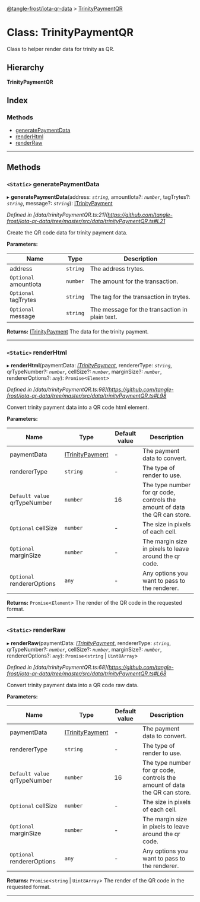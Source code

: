 [@tangle-frost/iota-qr-data](../README.md) > [TrinityPaymentQR](../classes/trinitypaymentqr.md)

# Class: TrinityPaymentQR

Class to helper render data for trinity as QR.

## Hierarchy

**TrinityPaymentQR**

## Index

### Methods

* [generatePaymentData](trinitypaymentqr.md#generatepaymentdata)
* [renderHtml](trinitypaymentqr.md#renderhtml)
* [renderRaw](trinitypaymentqr.md#renderraw)

---

## Methods

<a id="generatepaymentdata"></a>

### `<Static>` generatePaymentData

▸ **generatePaymentData**(address: *`string`*, amountIota?: *`number`*, tagTrytes?: *`string`*, message?: *`string`*): [ITrinityPayment](../interfaces/itrinitypayment.md)

*Defined in [data/trinityPaymentQR.ts:21](https://github.com/tangle-frost/iota-qr-data/tree/master/src/data/trinityPaymentQR.ts#L21*

Create the QR code data for trinity payment data.

**Parameters:**

| Name | Type | Description |
| ------ | ------ | ------ |
| address | `string` |  The address trytes. |
| `Optional` amountIota | `number` |  The amount for the transaction. |
| `Optional` tagTrytes | `string` |  The tag for the transaction in trytes. |
| `Optional` message | `string` |  The message for the transaction in plain text. |

**Returns:** [ITrinityPayment](../interfaces/itrinitypayment.md)
The data for the trinity payment.

___
<a id="renderhtml"></a>

### `<Static>` renderHtml

▸ **renderHtml**(paymentData: *[ITrinityPayment](../interfaces/itrinitypayment.md)*, rendererType: *`string`*, qrTypeNumber?: *`number`*, cellSize?: *`number`*, marginSize?: *`number`*, rendererOptions?: *`any`*): `Promise`<`Element`>

*Defined in [data/trinityPaymentQR.ts:98](https://github.com/tangle-frost/iota-qr-data/tree/master/src/data/trinityPaymentQR.ts#L98*

Convert trinity payment data into a QR code html element.

**Parameters:**

| Name | Type | Default value | Description |
| ------ | ------ | ------ | ------ |
| paymentData | [ITrinityPayment](../interfaces/itrinitypayment.md) | - |  The payment data to convert. |
| rendererType | `string` | - |  The type of render to use. |
| `Default value` qrTypeNumber | `number` | 16 |  The type number for qr code, controls the amount of data the QR can store. |
| `Optional` cellSize | `number` | - |  The size in pixels of each cell. |
| `Optional` marginSize | `number` | - |  The margin size in pixels to leave around the qr code. |
| `Optional` rendererOptions | `any` | - |  Any options you want to pass to the renderer. |

**Returns:** `Promise`<`Element`>
The render of the QR code in the requested format.

___
<a id="renderraw"></a>

### `<Static>` renderRaw

▸ **renderRaw**(paymentData: *[ITrinityPayment](../interfaces/itrinitypayment.md)*, rendererType: *`string`*, qrTypeNumber?: *`number`*, cellSize?: *`number`*, marginSize?: *`number`*, rendererOptions?: *`any`*): `Promise`<`string` \| `Uint8Array`>

*Defined in [data/trinityPaymentQR.ts:68](https://github.com/tangle-frost/iota-qr-data/tree/master/src/data/trinityPaymentQR.ts#L68*

Convert trinity payment data into a QR code raw data.

**Parameters:**

| Name | Type | Default value | Description |
| ------ | ------ | ------ | ------ |
| paymentData | [ITrinityPayment](../interfaces/itrinitypayment.md) | - |  The payment data to convert. |
| rendererType | `string` | - |  The type of render to use. |
| `Default value` qrTypeNumber | `number` | 16 |  The type number for qr code, controls the amount of data the QR can store. |
| `Optional` cellSize | `number` | - |  The size in pixels of each cell. |
| `Optional` marginSize | `number` | - |  The margin size in pixels to leave around the qr code. |
| `Optional` rendererOptions | `any` | - |  Any options you want to pass to the renderer. |

**Returns:** `Promise`<`string` \| `Uint8Array`>
The render of the QR code in the requested format.

___


